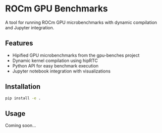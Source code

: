# ROCm GPU Benchmarks

A tool for running ROCm GPU microbenchmarks with dynamic compilation and Jupyter integration.

## Features

- Hipified GPU microbenchmarks from the gpu-benches project
- Dynamic kernel compilation using hipRTC
- Python API for easy benchmark execution
- Jupyter notebook integration with visualizations

## Installation

```bash
pip install -e .
```

## Usage

Coming soon...
